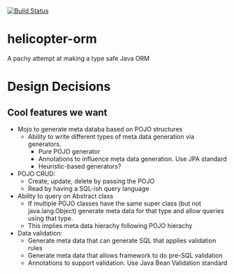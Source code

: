 [![Build Status](https://dev.azure.com/GideonLeGrange/Helicopter%20ORM/_apis/build/status/GideonLeGrange.helicopter-orm?branchName=master)](https://dev.azure.com/GideonLeGrange/Helicopter%20ORM/_build/latest?definitionId=1&branchName=master)
# helicopter-orm
A pachy attempt at making a type safe Java ORM

# Design Decisions

## Cool features we want 

* Mojo to generate meta databa based on POJO structures
  * Ability to write different types of meta data generation via generators.
    * Pure POJO generator 
    * Annotations to influence meta data generation. Use JPA standard 
    * Heuristic-based generators? 
* POJO CRUD:
  * Create, update, delete by passing the POJO 
  * Read by having a SQL-ish query language 
* Ability to query on Abstract class
  * If multiple POJO classes have the same super class (but not java.lang.Object) generate meta data for that type and allow queries using that type. 
  * This implies meta data hierachy following POJO hierachy
* Data validation:
  * Generate meta data that can generate SQL that applies validation rules 
  * Generate meta data that allows framework to do pre-SQL validation 
  * Annotations to support validation. Use Java Bean Validation standard 


